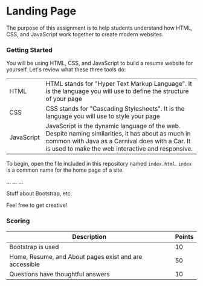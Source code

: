# Landing Page

The purpose of this assignment is to help students understand how HTML, CSS, and JavaScript work together to create modern websites.

### Getting Started
You will be using HTML, CSS, and JavaScript to build a resume website for yourself. Let's review what these three tools do:

| | |
| --- | --- |
| HTML | HTML stands for "Hyper Text Markup Language". It is the language you will use to define the structure of your page |
| CSS | CSS stands for "Cascading Stylesheets". It is the language you will use to style your page |
| JavaScript | JavaScript is the dynamic language of the web. Despite naming similarities, it has about as much in common with Java as a Carnival does with a Car. It is used to make the web interactive and responsive. |

To begin, open the file included in this repository named `index.html`. `index` is a common name for the home page of a site.

...
...
...

Stuff about Bootstrap, etc.

Feel free to get creative!

### Scoring
| Description | Points |
| --- | --- |
| Bootstrap is used | 10 |
| Home, Resume, and About pages exist and are accessible | 50 |
| Questions have thoughtful answers | 10 |
